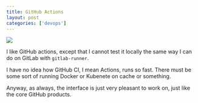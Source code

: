 ```yaml
---
title: GitHub Actions
layout: post
categories: ['devops']
---
```

<img src="https://github.githubassets.com/images/modules/site/features/actions-icon-actions.svg">

I like GitHub actions, except that I cannot test it locally the same way I can do on GitLab with `gitlab-runner`. 

I have no idea how GitHub CI, I mean Actions, runs so fast. There must be some sort of running Docker or Kubenete on cache or something. 

Anyway, as always, the interface is just very pleasant to work on, just like the core GitHub products. 

